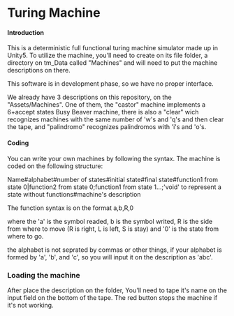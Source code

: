 ﻿
# Turing Machine

#### Introduction
This is a deterministic full functional turing machine simulator made up in Unity5. 
To utilize the machine, you'll need to create on its file folder, a directory on tm_Data called "Machines" and will need to put the machine descriptions on there.

This software is in development phase, so we have no proper interface.

We already have 3 descriptions on this repository, on the "Assets/Machines". One of them, the "castor" machine implements a 6+accept states Busy Beaver machine, there is also a "clear" wich recognizes machines with the same number of 'w's and 'q's and then clear the tape, and "palindromo" recognizes palindromos with 'i's and 'o's.

#### Coding
You can write your own machines by following the syntax. The machine is coded on the following structure:

Name#alphabet#number of states#initial state#final state#function1 from state 0|function2 from state 0;function1 from state 1...;'void' to represent a state without functions#machine's description

The function syntax is on the format a,b,R,0

where the 'a' is the symbol readed, b is the symbol writed, R is the side from where to move (R is right, L is left, S is stay) and '0' is the state from where to go.

the alphabet is not seprated by commas or other things, if your alphabet is formed by 'a', 'b', and 'c', so you will input it on the description as 'abc'.

### Loading the machine
After place the description on the folder, You'll need to tape it's name on the input field on the bottom of the tape. The red button stops the machine if it's not working.
